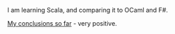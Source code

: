 
I am learning Scala, and comparing it to OCaml and F#. 

[My conclusions so far](3.usingPackagesForBenchmarking/README.md) - very positive.
